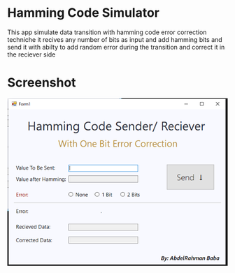 # Hamming Code Simulator

This app simulate data transition with hamming code error correction techniche
it recives any number of bits as input and add hamming bits and send it with abilty to add random error during the transition and correct it in the reciever side 

# Screenshot
![Screenshot](ComProject/Capture.PNG)
